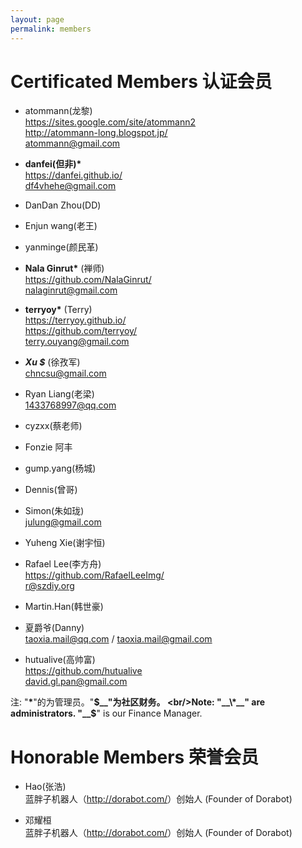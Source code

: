 ```yaml
---
layout: page
permalink: members
---
```


# Certificated Members 认证会员


<div class="member-list" markdown="1">

 * atommann(龙黎)
 <br/><i class="fa fa-home"></i> <https://sites.google.com/site/atommann2>
 <br/><i class="fa fa-user-o"></i> <http://atommann-long.blogspot.jp/>
 <br/><i class="fa fa-envelope-o"></i> [atommann@gmail.com](mailto:atommann@gmail.com)

 * __danfei(但非)*__
 <br/><i class="fa fa-home"></i> <https://danfei.github.io/>
 <br/><i class="fa fa-envelope-o"></i> [df4vhehe@gmail.com](mailto:df4vhehe@gmail.com)

 * DanDan Zhou(DD)

 * Enjun wang(老王)

 * yanminge(颜民革)

 * __Nala Ginrut*__ (禅师)
 <br/><i class="fa fa-github"></i> <https://github.com/NalaGinrut/>
 <br/><i class="fa fa-envelope-o"></i> [nalaginrut@gmail.com](mailto:nalaginrut@gmail.com)

 * __terryoy*__ (Terry)
 <br/><i class="fa fa-home"></i> <https://terryoy.github.io/>
 <br/><i class="fa fa-github"></i> <https://github.com/terryoy/>
 <br/><i class="fa fa-envelope-o"></i> [terry.ouyang@gmail.com](mailto:terry.ouyang@gmail.com)

 * _**Xu $**_ (徐孜军)
 <br/><i class="fa fa-envelope-o"></i> [chncsu@gmail.com](mailto:chncsu@gmail.com)

 * Ryan Liang(老梁)
 <br/><i class="fa fa-envelope-o"></i> [1433768997@qq.com](mailto:1433768997@qq.com)

 * cyzxx(蔡老师)
 * Fonzie 阿丰
 * gump.yang(杨城)
 * Dennis(曾哥)
 * Simon(朱如珑)
 <br/><i class="fa fa-envelope-o"></i> [julung@gmail.com](mailto:julung@gmail.com)

 * Yuheng Xie(谢宇恒)
 * Rafael Lee(李方舟)
 <br/><i class="fa fa-github"></i> <https://github.com/RafaelLeeImg/>
 <br/><i class="fa fa-envelope-o"></i> [r@szdiy.org](mailto:r@szdiy.org)

 * Martin.Han(韩世豪)

 * 夏爵爷(Danny)
 <br/><i class="fa fa-envelope-o"></i> [taoxia.mail@qq.com](mailto:taoxia.mail@qq.com) / [taoxia.mail@gmail.com](mailto:taoxia.mail@gmail.com)

 * hutualive(高帅富)
 <br/><i class="fa fa-github"></i> <https://github.com/hutualive>
 <br/><i class="fa fa-envelope-o"></i> [david.gl.pan@gmail.com](mailto:david.gl.pan@gmail.com)

</div>

注: "__\*__"的为管理员。"__$__"为社区财务。
<br/>Note: "__\*__" are administrators. "__$__" is our Finance Manager.


# Honorable Members 荣誉会员

<div class="member-list" markdown="1">

 * Hao(张浩)
 <br/><i class="fa fa-certificate"></i> 蓝胖子机器人（<http://dorabot.com/>）创始人 (Founder of Dorabot)

 * 邓耀桓
 <br/><i class="fa fa-certificate"></i> 蓝胖子机器人（<http://dorabot.com/>）创始人 (Founder of Dorabot)


</div>

